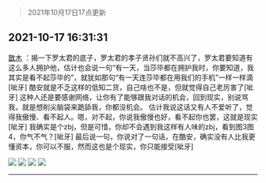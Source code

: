 > 2021年10月17日17点更新
<link rel="stylesheet" href="https://cdn.jsdelivr.net/gh/taotie6/sampleJSON@main/css/photo_show.css">
<meta name="referrer" content="no-referrer" />


 ## 2021-10-17 16:31:31 

 [㪚木](https://www.coolapk.com/feed/30751882?shareKey=NDgzYjcyNDZjZDM1NjE2YmU2Mjk~) ：揭一下罗太君的底子，罗太君的孝子贤孙们就不高兴了，罗太君要知道有这么多人拥护他，估计也会说一句“有一天，当莎毕都在拥护我时，你要知道，我其实是看不起莎毕的”，就犹如那句“有一天连莎毕都在用我们的手机”一样一样滴[呲牙]
酷安就是不乏这样的低知二货，自己啥也不是<!--break-->，但就觉得自己老厉害了[呲牙]
这种人还是要感谢网络，让你有了能够跟我对话的机会，回到现实，别说骂我，就是想削尖脑袋来跪舔我，你都没机会。
估计我说这话又有人不爱听了，觉得我傲慢、看不起人。嗯，对不起，你说我傲慢也好，看不起你也罢，这就是现实[呲牙]
我确实是个zbj，但是可惜，你却不会遇到我这样有人味的zbj，看到图3图4，你气不气？[呲牙]
最后说一句，你说对了一句话，在酷安，确实没有人比我更懂资本，你可以不服，然而这也是个现实，你只能接受[呲牙] 

<div class="album">
<img class="img-item" src="http://image.coolapk.com/feed/2021/1017/16/1081091_f24b4c29_9295_8853@1080x2701.png" />
<img class="img-item" src="http://image.coolapk.com/feed/2021/1017/16/1081091_421cc78c_9295_8855@1080x2400.jpeg" />
<img class="img-item" src="http://image.coolapk.com/feed/2021/0816/00/1081091_e098bb5a_6228_1463@906x3731.png" />
<img class="img-item" src="http://image.coolapk.com/feed/2021/0915/10/1081091_835ecdea_4035_2963@930x4817.png" />
</div>

 ------- 

